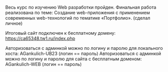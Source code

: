 Весь курс по изучению Web разработки пройден. Финальная работа реализована по теме: Создание web-приложения с применением современных web-технологий по тематике «Портфолио». (сделал личное)

Итоговый сайт подключен к бесплатному домену: https://ca65348.tw1.ru/index.php

Авторизоваться с админкой можно по логину и паролю для локального хоста: AGankulich-UB23 (логин == пароль)
Авторизоваться с админкой можно по логину и паролю для сайта с бесплатным доменом: AGankulich-WEB (логин == пароль)
